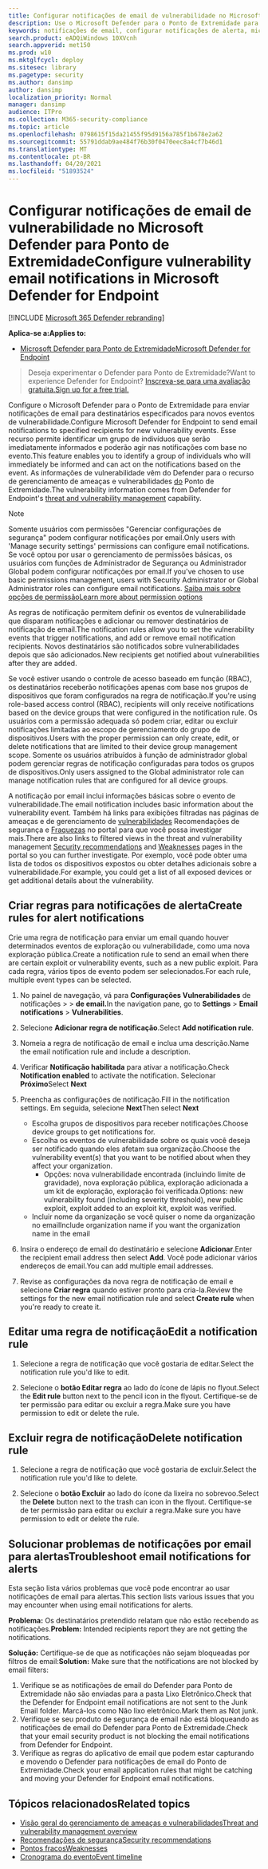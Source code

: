 ```yaml
---
title: Configurar notificações de email de vulnerabilidade no Microsoft Defender para Ponto de Extremidade
description: Use o Microsoft Defender para o Ponto de Extremidade para configurar as configurações de notificação de email para eventos de vulnerabilidade.
keywords: notificações de email, configurar notificações de alerta, microsoft defender para ponto de extremidade, microsoft defender para notificações de ponto de extremidade, microsoft defender para alertas de ponto de extremidade, windows 10 enterprise, windows 10 education
search.product: eADQiWindows 10XVcnh
search.appverid: met150
ms.prod: w10
ms.mktglfcycl: deploy
ms.sitesec: library
ms.pagetype: security
ms.author: dansimp
author: dansimp
localization_priority: Normal
manager: dansimp
audience: ITPro
ms.collection: M365-security-compliance
ms.topic: article
ms.openlocfilehash: 0798615f15da21455f95d9156a785f1b678e2a62
ms.sourcegitcommit: 55791ddab9ae484f76b30f0470eec8a4cf7b46d1
ms.translationtype: MT
ms.contentlocale: pt-BR
ms.lasthandoff: 04/20/2021
ms.locfileid: "51893524"
---
```

# <a name="configure-vulnerability-email-notifications-in-microsoft-defender-for-endpoint"></a><span data-ttu-id="79776-104">Configurar notificações de email de vulnerabilidade no Microsoft Defender para Ponto de Extremidade</span><span class="sxs-lookup"><span data-stu-id="79776-104">Configure vulnerability email notifications in Microsoft Defender for Endpoint</span></span>

[!INCLUDE [Microsoft 365 Defender rebranding](../../includes/microsoft-defender.md)]

<span data-ttu-id="79776-105">**Aplica-se a:**</span><span class="sxs-lookup"><span data-stu-id="79776-105">**Applies to:**</span></span>
- [<span data-ttu-id="79776-106">Microsoft Defender para Ponto de Extremidade</span><span class="sxs-lookup"><span data-stu-id="79776-106">Microsoft Defender for Endpoint</span></span>](https://go.microsoft.com/fwlink/?linkid=2154037)

><span data-ttu-id="79776-107">Deseja experimentar o Defender para Ponto de Extremidade?</span><span class="sxs-lookup"><span data-stu-id="79776-107">Want to experience Defender for Endpoint?</span></span> [<span data-ttu-id="79776-108">Inscreva-se para uma avaliação gratuita.</span><span class="sxs-lookup"><span data-stu-id="79776-108">Sign up for a free trial.</span></span>](https://www.microsoft.com/microsoft-365/windows/microsoft-defender-atp?ocid=docs-wdatp-emailconfig-abovefoldlink)

<span data-ttu-id="79776-109">Configure o Microsoft Defender para o Ponto de Extremidade para enviar notificações de email para destinatários especificados para novos eventos de vulnerabilidade.</span><span class="sxs-lookup"><span data-stu-id="79776-109">Configure Microsoft Defender for Endpoint to send email notifications to specified recipients for new vulnerability events.</span></span> <span data-ttu-id="79776-110">Esse recurso permite identificar um grupo de indivíduos que serão imediatamente informados e poderão agir nas notificações com base no evento.</span><span class="sxs-lookup"><span data-stu-id="79776-110">This feature enables you to identify a group of individuals who will immediately be informed and can act on the notifications based on the event.</span></span> <span data-ttu-id="79776-111">As informações de vulnerabilidade vêm do Defender para o recurso de gerenciamento de ameaças e vulnerabilidades [do](next-gen-threat-and-vuln-mgt.md) Ponto de Extremidade.</span><span class="sxs-lookup"><span data-stu-id="79776-111">The vulnerability information comes from Defender for Endpoint's [threat and vulnerability management](next-gen-threat-and-vuln-mgt.md) capability.</span></span>

> [!NOTE]
> <span data-ttu-id="79776-112">Somente usuários com permissões "Gerenciar configurações de segurança" podem configurar notificações por email.</span><span class="sxs-lookup"><span data-stu-id="79776-112">Only users with 'Manage security settings' permissions can configure email notifications.</span></span> <span data-ttu-id="79776-113">Se você optou por usar o gerenciamento de permissões básicas, os usuários com funções de Administrador de Segurança ou Administrador Global podem configurar notificações por email.</span><span class="sxs-lookup"><span data-stu-id="79776-113">If you've chosen to use basic permissions management, users with Security Administrator or Global Administrator roles can configure email notifications.</span></span> [<span data-ttu-id="79776-114">Saiba mais sobre opções de permissão</span><span class="sxs-lookup"><span data-stu-id="79776-114">Learn more about permission options</span></span>](user-roles.md)

<span data-ttu-id="79776-115">As regras de notificação permitem definir os eventos de vulnerabilidade que disparam notificações e adicionar ou remover destinatários de notificação de email.</span><span class="sxs-lookup"><span data-stu-id="79776-115">The notification rules allow you to set the vulnerability events that trigger notifications, and add or remove email notification recipients.</span></span> <span data-ttu-id="79776-116">Novos destinatários são notificados sobre vulnerabilidades depois que são adicionados.</span><span class="sxs-lookup"><span data-stu-id="79776-116">New recipients get notified about vulnerabilities after they are added.</span></span>

<span data-ttu-id="79776-117">Se você estiver usando o controle de acesso baseado em função (RBAC), os destinatários receberão notificações apenas com base nos grupos de dispositivos que foram configurados na regra de notificação.</span><span class="sxs-lookup"><span data-stu-id="79776-117">If you're using role-based access control (RBAC), recipients will only receive notifications based on the device groups that were configured in the notification rule.</span></span>
<span data-ttu-id="79776-118">Os usuários com a permissão adequada só podem criar, editar ou excluir notificações limitadas ao escopo de gerenciamento do grupo de dispositivos.</span><span class="sxs-lookup"><span data-stu-id="79776-118">Users with the proper permission can only create, edit, or delete notifications that are limited to their device group management scope.</span></span> <span data-ttu-id="79776-119">Somente os usuários atribuídos à função de administrador global podem gerenciar regras de notificação configuradas para todos os grupos de dispositivos.</span><span class="sxs-lookup"><span data-stu-id="79776-119">Only users assigned to the Global administrator role can manage notification rules that are configured for all device groups.</span></span>

<span data-ttu-id="79776-120">A notificação por email inclui informações básicas sobre o evento de vulnerabilidade.</span><span class="sxs-lookup"><span data-stu-id="79776-120">The email notification includes basic information about the vulnerability event.</span></span> <span data-ttu-id="79776-121">Também há links para exibições filtradas nas páginas de ameaças e de gerenciamento de [vulnerabilidades](tvm-security-recommendation.md) Recomendações de segurança e [Fraquezas](tvm-weaknesses.md) no portal para que você possa investigar mais.</span><span class="sxs-lookup"><span data-stu-id="79776-121">There are also links to filtered views in the threat and vulnerability management [Security recommendations](tvm-security-recommendation.md) and [Weaknesses](tvm-weaknesses.md) pages in the portal so you can further investigate.</span></span> <span data-ttu-id="79776-122">Por exemplo, você pode obter uma lista de todos os dispositivos expostos ou obter detalhes adicionais sobre a vulnerabilidade.</span><span class="sxs-lookup"><span data-stu-id="79776-122">For example, you could get a list of all exposed devices or get additional details about the vulnerability.</span></span>

## <a name="create-rules-for-alert-notifications"></a><span data-ttu-id="79776-123">Criar regras para notificações de alerta</span><span class="sxs-lookup"><span data-stu-id="79776-123">Create rules for alert notifications</span></span>

<span data-ttu-id="79776-124">Crie uma regra de notificação para enviar um email quando houver determinados eventos de exploração ou vulnerabilidade, como uma nova exploração pública.</span><span class="sxs-lookup"><span data-stu-id="79776-124">Create a notification rule to send an email when there are certain exploit or vulnerability events, such as a new public exploit.</span></span> <span data-ttu-id="79776-125">Para cada regra, vários tipos de evento podem ser selecionados.</span><span class="sxs-lookup"><span data-stu-id="79776-125">For each rule, multiple event types can be selected.</span></span>

1. <span data-ttu-id="79776-126">No painel de navegação, vá para **Configurações Vulnerabilidades** de notificações  >    >  **de email.**</span><span class="sxs-lookup"><span data-stu-id="79776-126">In the navigation pane, go to **Settings** > **Email notifications** > **Vulnerabilities**.</span></span>

2. <span data-ttu-id="79776-127">Selecione **Adicionar regra de notificação**.</span><span class="sxs-lookup"><span data-stu-id="79776-127">Select **Add notification rule**.</span></span>

3. <span data-ttu-id="79776-128">Nomeia a regra de notificação de email e inclua uma descrição.</span><span class="sxs-lookup"><span data-stu-id="79776-128">Name the email notification rule and include a description.</span></span>

4. <span data-ttu-id="79776-129">Verificar **Notificação habilitada** para ativar a notificação.</span><span class="sxs-lookup"><span data-stu-id="79776-129">Check **Notification enabled** to activate the notification.</span></span> <span data-ttu-id="79776-130">Selecionar **Próximo**</span><span class="sxs-lookup"><span data-stu-id="79776-130">Select **Next**</span></span>

5. <span data-ttu-id="79776-131">Preencha as configurações de notificação.</span><span class="sxs-lookup"><span data-stu-id="79776-131">Fill in the notification settings.</span></span> <span data-ttu-id="79776-132">Em seguida, selecione **Next**</span><span class="sxs-lookup"><span data-stu-id="79776-132">Then select **Next**</span></span>

    - <span data-ttu-id="79776-133">Escolha grupos de dispositivos para receber notificações.</span><span class="sxs-lookup"><span data-stu-id="79776-133">Choose device groups to get notifications for.</span></span>
    - <span data-ttu-id="79776-134">Escolha os eventos de vulnerabilidade sobre os quais você deseja ser notificado quando eles afetam sua organização.</span><span class="sxs-lookup"><span data-stu-id="79776-134">Choose the vulnerability event(s) that you want to be notified about when they affect your organization.</span></span>
        - <span data-ttu-id="79776-135">Opções: nova vulnerabilidade encontrada (incluindo limite de gravidade), nova exploração pública, exploração adicionada a um kit de exploração, exploração foi verificada.</span><span class="sxs-lookup"><span data-stu-id="79776-135">Options: new vulnerability found (including severity threshold), new public exploit, exploit added to an exploit kit, exploit was verified.</span></span>
    - <span data-ttu-id="79776-136">Incluir nome da organização se você quiser o nome da organização no email</span><span class="sxs-lookup"><span data-stu-id="79776-136">Include organization name if you want the organization name in the email</span></span>

6. <span data-ttu-id="79776-137">Insira o endereço de email do destinatário e selecione **Adicionar**.</span><span class="sxs-lookup"><span data-stu-id="79776-137">Enter the recipient email address then select **Add**.</span></span> <span data-ttu-id="79776-138">Você pode adicionar vários endereços de email.</span><span class="sxs-lookup"><span data-stu-id="79776-138">You can add multiple email addresses.</span></span>

7. <span data-ttu-id="79776-139">Revise as configurações da nova regra de notificação de email e selecione **Criar regra** quando estiver pronto para cria-la.</span><span class="sxs-lookup"><span data-stu-id="79776-139">Review the settings for the new email notification rule and select **Create rule** when you're ready to create it.</span></span>

## <a name="edit-a-notification-rule"></a><span data-ttu-id="79776-140">Editar uma regra de notificação</span><span class="sxs-lookup"><span data-stu-id="79776-140">Edit a notification rule</span></span>

1. <span data-ttu-id="79776-141">Selecione a regra de notificação que você gostaria de editar.</span><span class="sxs-lookup"><span data-stu-id="79776-141">Select the notification rule you'd like to edit.</span></span>

2. <span data-ttu-id="79776-142">Selecione o **botão Editar regra** ao lado do ícone de lápis no flyout.</span><span class="sxs-lookup"><span data-stu-id="79776-142">Select the **Edit rule** button next to the pencil icon in the flyout.</span></span> <span data-ttu-id="79776-143">Certifique-se de ter permissão para editar ou excluir a regra.</span><span class="sxs-lookup"><span data-stu-id="79776-143">Make sure you have permission to edit or delete the rule.</span></span>

## <a name="delete-notification-rule"></a><span data-ttu-id="79776-144">Excluir regra de notificação</span><span class="sxs-lookup"><span data-stu-id="79776-144">Delete notification rule</span></span>

1. <span data-ttu-id="79776-145">Selecione a regra de notificação que você gostaria de excluir.</span><span class="sxs-lookup"><span data-stu-id="79776-145">Select the notification rule you'd like to delete.</span></span>

2. <span data-ttu-id="79776-146">Selecione o **botão Excluir** ao lado do ícone da lixeira no sobrevoo.</span><span class="sxs-lookup"><span data-stu-id="79776-146">Select the **Delete** button next to the trash can icon in the flyout.</span></span> <span data-ttu-id="79776-147">Certifique-se de ter permissão para editar ou excluir a regra.</span><span class="sxs-lookup"><span data-stu-id="79776-147">Make sure you have permission to edit or delete the rule.</span></span>

## <a name="troubleshoot-email-notifications-for-alerts"></a><span data-ttu-id="79776-148">Solucionar problemas de notificações por email para alertas</span><span class="sxs-lookup"><span data-stu-id="79776-148">Troubleshoot email notifications for alerts</span></span>

<span data-ttu-id="79776-149">Esta seção lista vários problemas que você pode encontrar ao usar notificações de email para alertas.</span><span class="sxs-lookup"><span data-stu-id="79776-149">This section lists various issues that you may encounter when using email notifications for alerts.</span></span>

<span data-ttu-id="79776-150">**Problema:** Os destinatários pretendido relatam que não estão recebendo as notificações.</span><span class="sxs-lookup"><span data-stu-id="79776-150">**Problem:** Intended recipients report they are not getting the notifications.</span></span>

<span data-ttu-id="79776-151">**Solução:** Certifique-se de que as notificações não sejam bloqueadas por filtros de email:</span><span class="sxs-lookup"><span data-stu-id="79776-151">**Solution:** Make sure that the notifications are not blocked by email filters:</span></span>

1. <span data-ttu-id="79776-152">Verifique se as notificações de email do Defender para Ponto de Extremidade não são enviadas para a pasta Lixo Eletrônico.</span><span class="sxs-lookup"><span data-stu-id="79776-152">Check that the Defender for Endpoint email notifications are not sent to the Junk Email folder.</span></span> <span data-ttu-id="79776-153">Marcá-los como Não lixo eletrônico.</span><span class="sxs-lookup"><span data-stu-id="79776-153">Mark them as Not junk.</span></span>
2. <span data-ttu-id="79776-154">Verifique se seu produto de segurança de email não está bloqueando as notificações de email do Defender para Ponto de Extremidade.</span><span class="sxs-lookup"><span data-stu-id="79776-154">Check that your email security product is not blocking the email notifications from Defender for Endpoint.</span></span>
3. <span data-ttu-id="79776-155">Verifique as regras do aplicativo de email que podem estar capturando e movendo o Defender para notificações de email do Ponto de Extremidade.</span><span class="sxs-lookup"><span data-stu-id="79776-155">Check your email application rules that might be catching and moving your Defender for Endpoint email notifications.</span></span>

## <a name="related-topics"></a><span data-ttu-id="79776-156">Tópicos relacionados</span><span class="sxs-lookup"><span data-stu-id="79776-156">Related topics</span></span>

- [<span data-ttu-id="79776-157">Visão geral do gerenciamento de ameaças e vulnerabilidades</span><span class="sxs-lookup"><span data-stu-id="79776-157">Threat and vulnerability management overview</span></span>](next-gen-threat-and-vuln-mgt.md)
- [<span data-ttu-id="79776-158">Recomendações de segurança</span><span class="sxs-lookup"><span data-stu-id="79776-158">Security recommendations</span></span>](tvm-security-recommendation.md)
- [<span data-ttu-id="79776-159">Pontos fracos</span><span class="sxs-lookup"><span data-stu-id="79776-159">Weaknesses</span></span>](tvm-weaknesses.md)
- [<span data-ttu-id="79776-160">Cronograma do evento</span><span class="sxs-lookup"><span data-stu-id="79776-160">Event timeline</span></span>](threat-and-vuln-mgt-event-timeline.md)
